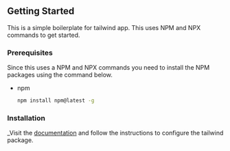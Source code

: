 <!-- GETTING STARTED -->
## Getting Started

This is a simple boilerplate for tailwind app. This uses NPM and NPX commands to get started.

### Prerequisites

Since this uses a NPM and NPX commands you need to install the NPM packages using the command below.
* npm
  ```sh
  npm install npm@latest -g
  ```

### Installation

_Visit the <a href="https://tailwindcss.com/docs/installation">documentation</a> and follow the instructions to configure the tailwind package.